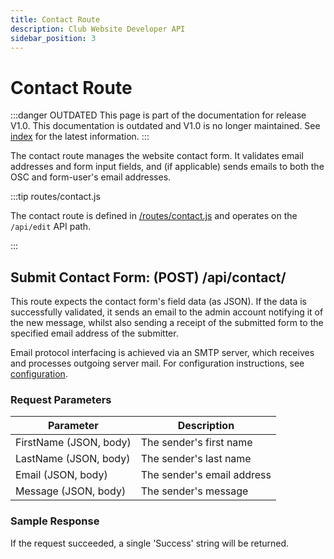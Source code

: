 ```yaml
---
title: Contact Route
description: Club Website Developer API
sidebar_position: 3
---
```


# Contact Route

:::danger OUTDATED
This page is part of the documentation for release V1.0. This documentation is outdated and V1.0 is no longer maintained. See [index](/docs/website/) for the latest information.
:::

The contact route manages the website contact form. It validates email addresses and form input fields, and (if applicable) sends emails to both the OSC and form-user's email addresses.

:::tip routes/contact.js

The contact route is defined in [/routes/contact.js](https://github.com/ufosc/Club_Website_2/blob/main/routes/contact.js) and operates on the `/api/edit` API path.

:::

## Submit Contact Form: (POST) /api/contact/

This route expects the contact form's field data (as JSON). If the data is successfully validated, it sends an email to the admin account notifying it of the new message, whilst also sending a receipt of the submitted form to the specified email address of the submitter.

Email protocol interfacing is achieved via an SMTP server, which receives and processes outgoing server mail. For configuration instructions, see [configuration](/docs/website/Developers/configuration).

### Request Parameters

| Parameter              | Description                |
|------------------------|----------------------------|
| FirstName (JSON, body) | The sender's first name    |
| LastName (JSON, body)  | The sender's last name     |
| Email (JSON, body)     | The sender's email address |
| Message (JSON, body)   | The sender's message       |

### Sample Response

If the request succeeded, a single 'Success' string will be returned.
